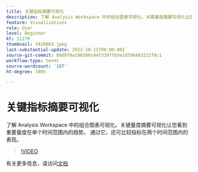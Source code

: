 ```yaml
---
title: 关键指标摘要可视化
description: 了解 Analysis Workspace 中的组合图表可视化。关键量度摘要可视化让您看到重要量度在单个时间范围内的趋势。 通过它，还可比较指标在两个时间范围内的表现。（应为 60 至 160 个字符，但实为 244 个字符）
feature: Visualizations
role: User
level: Beginner
kt: 11270
thumbnail: 3410003.jpeg
last-substantial-update: 2022-10-11T00:00:00Z
source-git-commit: 08d9f0a196306c44f3397fb5e1d396483222f8c1
workflow-type: tm+mt
source-wordcount: '107'
ht-degree: 100%

---
```



# 关键指标摘要可视化

了解 Analysis Workspace 中的组合图表可视化。关键量度摘要可视化让您看到重要量度在单个时间范围内的趋势。 通过它，还可比较指标在两个时间范围内的表现。

>[!VIDEO](https://video.tv.adobe.com/v/3410003/?quality=12&learn=on)

有关更多信息，请访问[文档](https://experienceleague.adobe.com/docs/analytics/analyze/analysis-workspace/visualizations/key-metric.html?lang=zh-Hans)
